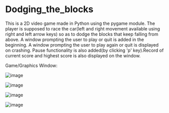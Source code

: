 # Dodging_the_blocks
This is a 2D video game made in Python using the pygame module. The player is supposed to race the car(left and right movement available using right and left arrow keys) so as to dodge the blocks that keep falling from above. A window prompting the user to play or quit is added in the beginning. A window prompting the user to play again or quit is displayed on crashing. Pause functionality is also added(by clicking 'p' key).Record of current score and highest score is also displayed on the window.


Game/Graphics Window:


![image](https://user-images.githubusercontent.com/65439177/112188999-8d790b00-8c29-11eb-907d-d7f66114c127.png)



![image](https://user-images.githubusercontent.com/65439177/112189269-db8e0e80-8c29-11eb-9dc5-831cb7500c67.png)



![image](https://user-images.githubusercontent.com/65439177/112189392-fbbdcd80-8c29-11eb-8231-ccd7ba48399a.png)



![image](https://user-images.githubusercontent.com/65439177/112189439-0710f900-8c2a-11eb-8ea9-c20f1c332e32.png)


